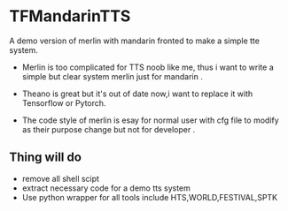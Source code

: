 # TFMandarinTTS

A demo version of merlin with mandarin fronted to make a simple tte system.

+ Merlin is too complicated for TTS noob like me, thus i want to write a simple but clear system merlin just for mandarin .

+ Theano is great but it's out of date now,i want to replace it with Tensorflow or Pytorch.

+ The code style of merlin is esay for normal user with cfg file to modify as their purpose change but not for developer .

## Thing will do

+ remove all shell scipt
+ extract necessary code for a demo tts system
+ Use python wrapper for all tools include HTS,WORLD,FESTIVAL,SPTK
